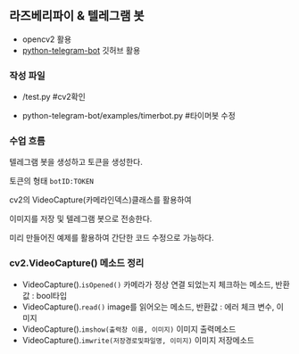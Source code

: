## 라즈베리파이 & 텔레그램 봇

- opencv2 활용
- [python-telegram-bot](https://github.com/python-telegram-bot/python-telegram-bot) 깃허브 활용

### 작성 파일
- /test.py #cv2확인

- python-telegram-bot/examples/timerbot.py #타이머봇 수정

### 수업 흐름
텔레그램 봇을 생성하고 토큰을 생성한다.

토큰의 형태  ``botID:TOKEN`` 

cv2의 VideoCapture(카메라인덱스)클래스를 활용하여 

이미지를 저장 및 텔레그램 봇으로 전송한다.

미리 만들어진 예제를 활용하여 간단한 코드 수정으로 가능하다.


### cv2.VideoCapture() 메소드 정리
- VideoCapture().``isOpened()`` 카메라가 정상 연결 되었는지 체크하는 메소드, 반환값 : bool타입
- VideoCapture().``read()`` image를 읽어오는 메소드, 반환값 : 에러 체크 변수, 이미지
- VideoCapture().``imshow(출력창 이름, 이미지)`` 이미지 출력메소드
- VideoCapture().``imwrite(저장경로및파일명, 이미지)`` 이미지 저장메소드
 



